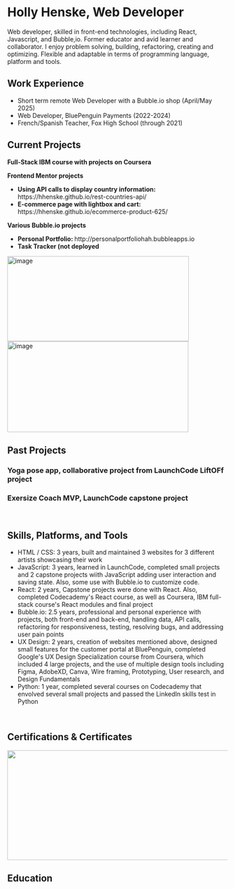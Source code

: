 <h1>Holly Henske, Web Developer</h1>

<body>
Web developer, skilled in front-end technologies, including React, Javascript, and Bubble,io. Former educator and avid learner and collaborator. I enjoy problem solving, building, refactoring, creating and optimizing. Flexible and adaptable in terms of programming language, platform and tools.
 
<h2>Work Experience</h2>
<ul>
 <li>Short term remote Web Developer with a Bubble.io shop (April/May 2025)</li>
 <li>Web Developer, BluePenguin Payments (2022-2024)</li>
 <li>French/Spanish Teacher, Fox High School (through 2021)</li>
</ul>

<h2>Current Projects</h2>
<p><strong>Full-Stack IBM course with projects on Coursera</strong></p>
<p><strong>Frontend Mentor projects</strong></p>
 <ul>
  <li><strong>Using API calls to display country information: </strong>https://hhenske.github.io/rest-countries-api/</li>
  <li><strong>E-commerce page with lightbox and cart: </strong>https://hhenske.github.io/ecommerce-product-625/</li>
 </ul>
<p><strong>Various Bubble.io projects</strong></p>
<ul>
  <li><strong>Personal Portfolio: </strong> http://personalportfoliohah.bubbleapps.io</li>
  <li><strong>Task Tracker (not deployed</strong></li>
 </ul>
 <img width="415" height="194" alt="image" src="https://github.com/user-attachments/assets/e80225a0-2088-4fdc-add8-d7e7bab5184c" />
 <img width="414" height="207" alt="image" src="https://github.com/user-attachments/assets/430e9340-1ba9-4955-8864-e622ef00a492" />


<br>
<h2>Past Projects</h2>
<h3>Yoga pose app, collaborative project from LaunchCode LiftOFf project</h3>
<h3>Exersize Coach MVP, LaunchCode capstone project</h3>
<br>
<h2>Skills, Platforms, and Tools</h2>
<ul>
 <li>HTML / CSS: 3 years, built and maintained 3 websites for 3 different artists showcasing their work</li>
 <li>JavaScript: 3 years, learned in LaunchCode, completed small projects and 2 capstone projects wiith JavaScript adding user interaction and saving state. Also, some use with Bubble.io to customize code.</li>
 <li>React: 2 years, Capstone projects were done with React. Also, completed Codecademy's React course, as well as Coursera, IBM full-stack course's React modules and final project</li>
 <li>Bubble.io: 2.5 years, professional and personal experience with projects, both front-end and back-end, handling data, API calls, refactoring for responsiveness, testing, resolving bugs, and addressing user pain points</li>
 <li>UX Design: 2 years, creation of websites mentioned above, designed small features for the customer portal at BluePenguin, completed Google's UX Design Specialization course from Coursera, which included 4 large projects, and the use of multiple design tools including Figma, AdobeXD, Canva, Wire framing, Prototyping, User research, and Design Fundamentals</li>
 <li>Python: 1 year, completed several courses on Codecademy that envolved several small projects and passed the LinkedIn skills test in Python</li>
</ul> 
<br />
<h2>Certifications & Certificates</h2>
<img src="https://github.com/user-attachments/assets/c8a4c5ab-dc31-4733-ae09-fa52f0d22ce4" height="250px" width="800px" />

<h2>Education</h2>
  
</body>


